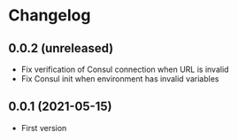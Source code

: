 Changelog
=========


0.0.2 (unreleased)
------------------
- Fix verification of Consul connection when URL is invalid
- Fix Consul init when environment has invalid variables


0.0.1 (2021-05-15)
------------------
- First version
